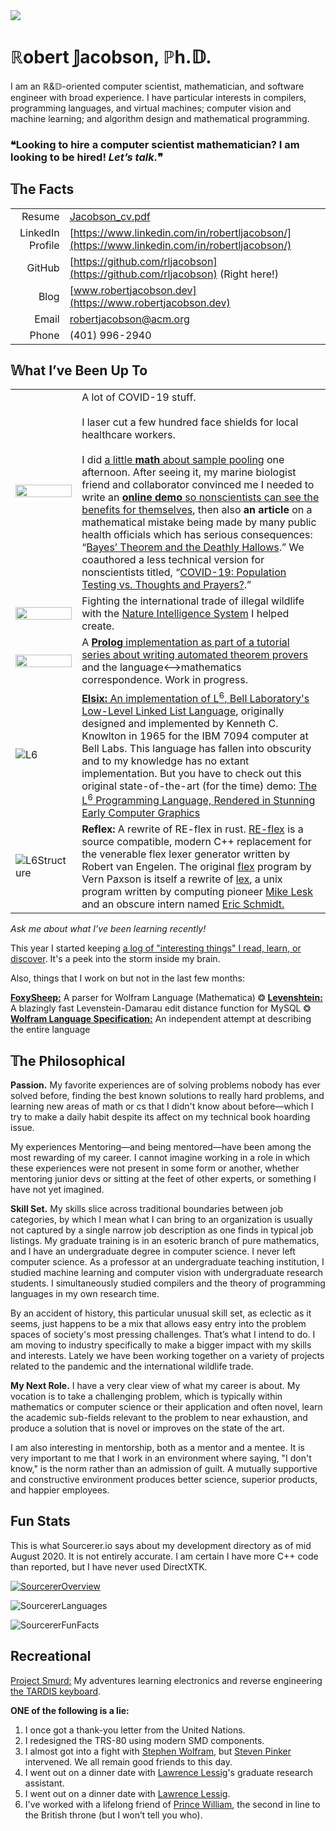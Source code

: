 <img src="https://raw.githubusercontent.com/rljacobson/rljacobson/master/img/ProfessionalBanner.jpg">

# &#8477;obert &#120129;acobson, &#8473;h.&#120123;.

I am an &#8477;&&#120123;-oriented computer scientist, mathematician, and software engineer with broad experience. I have particular interests in compilers, programming languages, and virtual machines; computer vision and machine learning; and algorithm design and mathematical programming.

### **&#10077;Looking to hire a computer scientist mathematician? I am looking to be hired! *Let’s talk.*&#10078;**



## &#120139;he Facts

|                  |                                                              |
| ---------------: | ------------------------------------------------------------ |
|           Resume | [Jacobson_cv.pdf](https://github.com/rljacobson/rljacobson/raw/master/Jacobson_cv.pdf) |
| LinkedIn Profile | [https://www.linkedin.com/in/robertljacobson/](https://www.linkedin.com/in/robertljacobson/) |
|           GitHub | [https://github.com/rljacobson](https://github.com/rljacobson) (Right here!) |
|             Blog | [www.robertjacobson.dev](https://www.robertjacobson.dev)     |
|            Email | robertjacobson@acm.org                                       |
|            Phone | (401) 9<span>96-</span><span><span>29</span>40</span>        |

## &#120142;hat I’ve Been Up To

|                                                              |                                                              |
| ------------------------------------------------------------ | ------------------------------------------------------------ |
| <img src="https://raw.githubusercontent.com/rljacobson/rljacobson/master/img/Scientist.jpg" width="100%"> | A lot of COVID-19 stuff.<br/><br/>I laser cut a few hundred face shields for local healthcare workers.<br/><br/>I did [a little **math** about sample pooling](https://github.com/rljacobson/SamplePooling) one afternoon. After seeing it, my marine biologist friend and collaborator convinced me I needed to write an [**online demo** so nonscientists can see the benefits for themselves](https://github.com/rljacobson/BayesTesting), then also **an article** on a mathematical mistake being made by many public health officials which has serious consequences: “[Bayes’ Theorem and the Deathly Hallows](https://www.robertjacobson.dev/).” We coauthored a less technical version for nonscientists titled, “[COVID-19: Population Testing vs. Thoughts and Prayers?](https://medium.com/@arhyne/covid-19-population-testing-vs-thoughts-and-prayers-454e64946dde).” |
| <img src="https://raw.githubusercontent.com/rljacobson/rljacobson/master/img/NatureIntelligenceSystem.jpg" width="100%"> | Fighting the international trade of illegal wildlife with the [Nature Intelligence System](http://natureintelligence.trade/) I helped create. |
| <img src="https://raw.githubusercontent.com/rljacobson/rljacobson/master/img/Searchgraph.svg" width="100%"> | A [**Prolog** implementation as part of a tutorial series about writing automated theorem provers](https://github.com/rljacobson/WAM) and the language⟷mathematics correspondence. Work in progress. |
| ![L6](https://raw.githubusercontent.com/rljacobson/rljacobson/master/img/L6.jpg) | [**Elsix:** An implementation of L<sup>6</sup>, Bell Laboratory's Low-Level Linked List Language](https://github.com/rljacobson/Elsix), originally designed and implemented by Kenneth C. Knowlton in 1965 for the IBM  7094 computer at Bell Labs. This language has fallen into obscurity and to my knowledge has no extant implementation. But you have to check out this original state-of-the-art (for the time) demo: [The L<sup>6</sup> Programming Language, Rendered in Stunning Early Computer Graphics](https://www.youtube.com/watch?v=4a-lVJ9wT0s) |
| ![L6Structure](https://raw.githubusercontent.com/rljacobson/rljacobson/master/img/L6Structure.jpg) | **Reflex:** A rewrite of RE-flex in rust. [RE-flex](https://www.genivia.com/reflex.html) is a source compatible, modern C++ replacement for the venerable flex lexer generator written by Robert van Engelen. The original [flex](https://github.com/westes/flex/) program by Vern Paxson is itself a rewrite of [lex](https://en.wikipedia.org/wiki/Lex_(software)), a unix program written by computing pioneer [Mike Lesk](https://en.wikipedia.org/wiki/Mike_Lesk) and an obscure intern named [Eric Schmidt.](https://en.wikipedia.org/wiki/Eric_Schmidt) |

*Ask me about what I’ve been learning recently!* 

This year I started keeping [a log of "interesting things" I read, learn, or discover](https://github.com/rljacobson/IterestingThings). It's a peek into the storm inside my brain.

Also, things that I work on but not in the last few months: 

**[FoxySheep:](https://github.com/rocky/FoxySheep2)** A parser for Wolfram Language (Mathematica) &#10050; **[Levenshtein:](https://github.com/rljacobson/Levenshtein)** A blazingly fast Levenstein-Damarau edit distance function for MySQL &#10050; **[Wolfram Language Specification:](https://wltools.github.io/LanguageSpec/)** An independent attempt at describing the entire language 



## &#120139;he Philosophical

**Passion.** My favorite experiences are of solving problems nobody has ever solved before, finding the best known solutions to really hard problems, and learning new areas of math or cs that I didn't know about before—which I try to make a daily habit despite its affect on my technical book hoarding issue.

My experiences Mentoring—and being mentored—have been among the most rewarding of my career. I cannot imagine working in a role in which these experiences were not present in some form or another, whether mentoring junior devs or sitting at the feet of other experts, or something I have not yet imagined.

**Skill Set.** My skills slice across traditional boundaries between job categories, by which I mean what I can bring to an organization is usually not  captured by a single narrow job description as one finds in typical job  listings. My graduate training is in an esoteric branch of pure  mathematics, and I have an undergraduate degree in computer science. I  never left computer science. As a professor at an undergraduate teaching institution, I studied machine learning and computer vision with  undergraduate research students. I simultaneously studied compilers and  the theory of programming languages in my own research time. 

By an  accident of history, this particular unusual skill set, as eclectic as it seems, just happens to be a mix that allows easy entry into the  problem spaces of society's most pressing challenges. That’s what I intend to do. I am moving to industry specifically to make a bigger impact with my skills and interests. Lately we have been working together on a  variety of projects related to the pandemic and the international  wildlife trade.

**My Next Role.** I have a very clear view of what my career is about. My vocation is to take a challenging problem, which is typically within mathematics or computer science or their application and often novel, learn the academic sub-fields relevant to the problem to near exhaustion, and produce a solution that is novel or improves on the state of the art. 

I am also interesting in mentorship, both as a mentor and a mentee. It is very important to me that I work in an environment where saying, "I don't know," is the norm rather than an admission of guilt. A mutually supportive and constructive environment produces better science, superior products, and happier employees. 

## Fun Stats

This is what Sourcerer.io says about my development directory as of mid August 2020. It is not entirely accurate. I am certain I have more C++ code than reported, but I have never used DirectXTK. 

[![SourcererOverview](https://raw.githubusercontent.com/rljacobson/rljacobson/master/img/SourcererOverview.png)](https://sourcerer.io/rljacobson)

![SourcererLanguages](https://raw.githubusercontent.com/rljacobson/rljacobson/master/img/SourcererLanguages.png)

![SourcererFunFacts](https://raw.githubusercontent.com/rljacobson/rljacobson/master/img/SourcererFunFacts.png)



## Recreational

[Project Smurd:](https://github.com/rljacobson/smurd) My adventures learning electronics and reverse engineering [the TARDIS keyboard](https://www.youtube.com/playlist?list=PLgpU578_-FB6_MY6sQiTWWz986MnvKDim).



**ONE of the following is a lie:**

1. I once got a thank-you letter from the United Nations.
2. I redesigned the TRS-80 using modern SMD components.
3. I almost got into a fight with [Stephen Wolfram](https://www.stephenwolfram.com/), but [Steven Pinker](https://stevenpinker.com/) intervened. We all remain good friends to this day.
4. I went out on a dinner date with [Lawrence Lessig](https://en.wikipedia.org/wiki/Lawrence_Lessig)'s graduate research assistant.
5. I went out on a dinner date with [Lawrence Lessig](https://www.lessig.org/).
6. I've worked with a lifelong friend of [Prince William](https://en.wikipedia.org/wiki/Prince_William,_Duke_of_Cambridge), the second in line to the British throne (but I won’t tell you who).



<!--
**rljacobson/rljacobson** is a ✨ _special_ ✨ repository because its `README.md` (this file) appears on your GitHub profile.

Here are some ideas to get you started:

- 🔭 I’m currently working on ...
- 🌱 I’m currently learning ...
- 👯 I’m looking to collaborate on ...
- 🤔 I’m looking for help with ...
- 💬 Ask me about ...
- 📫 How to reach me: ...
- 😄 Pronouns: ...
- ⚡ Fun fact: ...
-->
